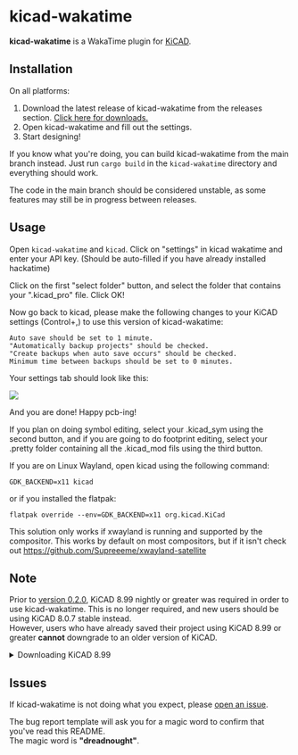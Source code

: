 # kicad-wakatime

**kicad-wakatime** is a WakaTime plugin for [KiCAD](https://www.kicad.org/).

## Installation

On all platforms:
1. Download the latest release of kicad-wakatime from the releases section. [Click here for downloads.](https://github.com/hackclub/kicad-wakatime/releases)
2. Open kicad-wakatime and fill out the settings.
3. Start designing!

If you know what you're doing, you can build kicad-wakatime from the main branch instead. Just run `cargo build` in the `kicad-wakatime` directory and everything should work.

The code in the main branch should be considered unstable, as some features may still be in progress between releases.

## Usage

Open `kicad-wakatime` and `kicad`. Click on "settings" in kicad wakatime and enter your API key. (Should be auto-filled if you have already installed hackatime)

Click on the first "select folder" button, and select the folder that contains your ".kicad_pro" file. Click OK!

Now go back to kicad, please make the following changes to your KiCAD settings (Control+,) to use this version of kicad-wakatime:

    Auto save should be set to 1 minute.
    "Automatically backup projects" should be checked.
    "Create backups when auto save occurs" should be checked.
    Minimum time between backups should be set to 0 minutes.

Your settings tab should look like this:

![](https://hc-cdn.hel1.your-objectstorage.com/s/v3/6fb6fc315989d9798771bf14417c9e70ed031125_image.png)

And you are done! Happy pcb-ing!

If you plan on doing symbol editing, select your .kicad_sym using the second button, and if you are going to do footprint editing, select your .pretty folder containing all the .kicad_mod fils using the third button.

If you are on Linux Wayland, open kicad using the following command:

```shell
GDK_BACKEND=x11 kicad
```

or if you installed the flatpak:

```shell
flatpak override --env=GDK_BACKEND=x11 org.kicad.KiCad
```

This solution only works if xwayland is running and supported by the compositor. This works by default on most compositors, but if it isn't check out https://github.com/Supreeeme/xwayland-satellite

## Note
Prior to [version 0.2.0](https://github.com/hackclub/kicad-wakatime/releases/tag/0.2.0), KiCAD 8.99 nightly or greater was required in order to use kicad-wakatime. This is no longer required, and new users should be using KiCAD 8.0.7 stable instead.\
However, users who have already saved their project using KiCAD 8.99 or greater **cannot** downgrade to an older version of KiCAD.

<details>
<summary>Downloading KiCAD 8.99</summary>

If you are a Windows user, you can download KiCAD 8.99 [here](https://downloads.kicad.org/kicad/windows/explore/nightlies) (pick an "x86_64.exe".)

If you are a macOS user, you can download KiCAD 8.99 [here](https://downloads.kicad.org/kicad/macos/explore/nightlies) (pick a ".dmg").

If you are an Ubuntu user, you can install KiCAD 8.99 using the following shell commands:

```shell
sudo add-apt-repository --yes ppa:kicad/kicad-dev-nightly
sudo apt update
sudo apt install kicad-nightly
```

</details>

## Issues

If kicad-wakatime is not doing what you expect, please [open an issue](https://github.com/hackclub/kicad-wakatime/issues).

The bug report template will ask you for a magic word to confirm that you've read this README.\
The magic word is **"dreadnought"**.
